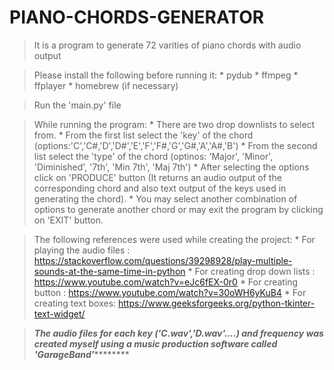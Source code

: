 # PIANO-CHORDS-GENERATOR

> It is a program to generate 72 varities of piano chords with audio output


> Please install the following before running it:
         * pydub
         * ffmpeg
         * ffplayer
         * homebrew (if necessary)



>Run the 'main.py' file

>While running the program:
        * There are two drop downlists to select from.
        * From the first list select the 'key' of the chord (options:'C','C#,'D','D#','E','F','F#,'G','G#,'A','A#,'B')
        * From the second list select the 'type' of the chord (optinos: 'Major', 'Minor', 'Diminished', '7th', 'Min 7th', 'Maj 7th')
        * After selecting the options click on 'PRODUCE' button (It returns an audio output of the corresponding chord and also text output of the keys used in             generating the chord).
        * You may select another combination of options to generate another chord or may exit the program by clicking on 'EXIT' button.



> The following references were used while creating the project:
        * For playing the audio files : https://stackoverflow.com/questions/39298928/play-multiple-sounds-at-the-same-time-in-python
        * For creating drop down lists : https://www.youtube.com/watch?v=eJc6fEX-0r0
        * For creating button : https://www.youtube.com/watch?v=30oWH6yKuB4
        * For creating text boxes: https://www.geeksforgeeks.org/python-tkinter-text-widget/


> *******The audio files for each key ('C.wav','D.wav'....) and frequency was created myself using a music production software called 'GarageBand'***************
